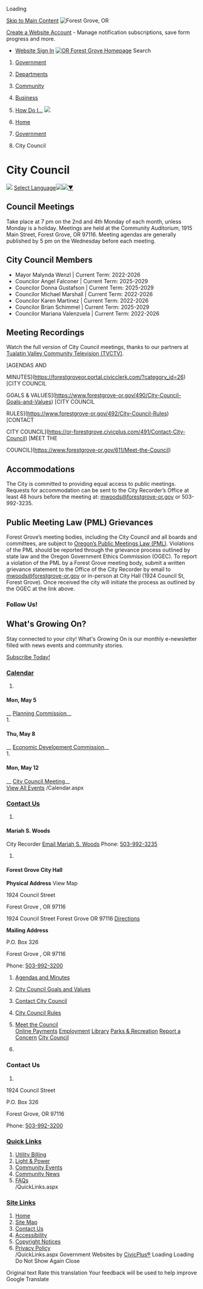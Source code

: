  

Loading

  [Skip to Main Content](https://www.forestgrove-or.gov/365/City-Council/)   ![Forest Grove, OR](images/c70e38065a04af16c42c7f5b7d383e48e65724a14c74571aac162d9ac51e1425.gif)  

 [Create a Website Account](https://www.forestgrove-or.gov/MyAccount/ProfileCreate)  - Manage notification subscriptions, save form progress and more.    

 *  [Website Sign In](https://www.forestgrove-or.gov/MyAccount) 
  [![OR Forest Grove Homepage](images/2935bc75c836bbf3003089c39117b5a10ddf2b1e805532c29fb7c95873c2996a.png)](https://www.forestgrove-or.gov/)   [](https://www.facebook.com/Forest-Grove-City-Hall-113859318657894/)   [](https://www.instagram.com/forestgrove_oregon/)   [](https://www.youtube.com/@CityofForestGroveOr)   [](https://nextdoor.com/city/forest-grove--or/)   [](https://www.forestgrove-or.gov/Search/Results) Search 

 1.  [Government](https://www.forestgrove-or.gov/27/Government) 
 1.  [Departments](https://www.forestgrove-or.gov/101/Departments) 
 1.  [Community](https://www.forestgrove-or.gov/31/Community) 
 1.  [Business](https://www.forestgrove-or.gov/35/Business) 
 1.  [How Do I...](https://www.forestgrove-or.gov/9/How-Do-I) 
  ![](images/a801a41aec5e9be887079621461c926f00a3a2cba3b99933ecfe62b54f6648e3.jpg)  

 1.  [Home](https://www.forestgrove-or.gov/) 
 1.  [Government](https://www.forestgrove-or.gov/27/Government) 
 1. City Council

# City Council

  ![](images/ab5314affea2908d9d1d48192927b2287dcc1864718987803c26fba0d5b54a47.gif)   [Select Language![](images/ab5314affea2908d9d1d48192927b2287dcc1864718987803c26fba0d5b54a47.gif)​![](images/ab5314affea2908d9d1d48192927b2287dcc1864718987803c26fba0d5b54a47.gif)▼](https://www.forestgrove-or.gov/365/City-Council/)  

## Council Meetings

Take place at 7 pm on the 2nd and 4th Monday of each month, unless Monday is a holiday. Meetings are held at the Community Auditorium, 1915 Main Street, Forest Grove, OR 97116. Meeting agendas are generally published by 5 pm on the Wednesday before each meeting.

## City Council Members

 * Mayor Malynda Wenzl  |  Current Term: 2022-2026
 * Councilor Angel Falconer  |  Current Term: 2025-2029
 * Councilor Donna Gustafson  |  Current Term: 2025-2029
 * Councilor Michael Marshall  |  Current Term: 2022-2026
 * Councilor Karen Martinez  |  Current Term: 2022-2026
 * Councilor Brian Schimmel  |  Current Term: 2025-2029
 * Councilor Mariana Valenzuela  |  Current Term: 2022-2026

## Meeting Recordings

Watch the full version of City Council meetings, thanks to our partners at [Tualatin Valley Community Television (TVCTV)](http://tvctv.org/).

  [AGENDAS AND

MINUTES](https://forestgroveor.portal.civicclerk.com/?category_id=26)   [CITY COUNCIL

GOALS & VALUES](https://www.forestgrove-or.gov/490/City-Council-Goals-and-Values)   [CITY COUNCIL

RULES](https://www.forestgrove-or.gov/492/City-Council-Rules)   [CONTACT

CITY COUNCIL](https://or-forestgrove.civicplus.com/491/Contact-City-Council)   [MEET THE

COUNCIL](https://www.forestgrove-or.gov/611/Meet-the-Council)  

## Accommodations

The City is committed to providing equal access to public meetings. Requests for accommodation can be sent to the City Recorder’s Office at least 48 hours before the meeting at: [mwoods@forestgrove-or.gov](mailto:mwoods@forestgrove-or.gov) or 503-992-3235.

## Public Meeting Law (PML) Grievances

Forest Grove’s meeting bodies, including the City Council and all boards and committees, are subject to [Oregon’s Public Meetings Law (PML)](https://www.oregon.gov/ogec/public-meetings-law/pages/default.aspx). Violations of the PML should be reported through the grievance process outlined by state law and the Oregon Government Ethics Commission (OGEC). To report a violation of the PML by a Forest Grove meeting body, submit a written grievance statement to the Office of the City Recorder by email to [mwoods@forestgrove-or.gov](mailto:mwoods@forestgrove-or.gov) or in-person at City Hall (1924 Council St, Forest Grove). Once received the city will initiate the process as outlined by the OGEC at the link above.

### Follow Us!

  [](https://www.facebook.com/Forest-Grove-City-Hall-113859318657894/)   [](https://www.instagram.com/forestgrove_oregon/)   [](https://www.youtube.com/@CityofForestGroveOr)   [](https://nextdoor.com/city/forest-grove--or/)  

## What's Growing On?

Stay connected to your city! What's Growing On is our monthly e-newsletter filled with news events and community stories.

  [Subscribe Today!](https://mailchi.mp/forestgrove-or/whats-growing-on)  

###  [Calendar](https://www.forestgrove-or.gov/calendar.aspx?CID=24) 

 1.    

#### Mon, May 5   

  __ [Planning Commission](https://www.forestgrove-or.gov/Calendar.aspx?EID=2084)__  
 1.    

#### Thu, May 8   

  __ [Economic Development Commission](https://www.forestgrove-or.gov/Calendar.aspx?EID=1933)__  
 1.    

#### Mon, May 12   

  __ [City Council Meeting](https://www.forestgrove-or.gov/Calendar.aspx?EID=1767)__  
  [View All Events](https://www.forestgrove-or.gov/calendar.aspx?CID=24)  /Calendar.aspx 

###  [Contact Us](https://www.forestgrove-or.gov/FormCenter/Contact-Us-Form-27/Contact-Us-92) 

 1.    

#### Mariah S. Woods   

 City Recorder  [Email Mariah S. Woods](mailto:mwoods@forestgrove-or.gov)  Phone: [503-992-3235]()     

 1.    

#### Forest Grove City Hall   

  __Physical Address__ View Map   

 1924 Council Street    

 Forest Grove , OR 97116    

 1924 Council Street Forest Grove OR 97116  [Directions](https://www.google.com/maps/place/1924+Council+Street++Forest+Grove+OR+97116)     

  __Mailing Address__    

 P.O. Box 326    

 Forest Grove , OR 97116    

 Phone: [503-992-3200]()     

 1.   [Agendas and Minutes](https://forestgroveor.portal.civicclerk.com/?category_id=26)  
 1.   [City Council Goals and Values](https://www.forestgrove-or.gov/490/City-Council-Goals-and-Values)  
 1.   [Contact City Council](https://www.forestgrove-or.gov/491/Contact-City-Council)  
 1.   [City Council Rules](https://www.forestgrove-or.gov/492/City-Council-Rules)  
 1.   [Meet the Council](https://www.forestgrove-or.gov/611/Meet-the-Council)  
  [Online Payments](https://www.municipalonlinepayments.com/forestgroveor)   [Employment](https://www.governmentjobs.com/careers/forestgrove)   [Library](https://www.forestgrove-or.gov/176/Library)   [Parks & Recreation](https://www.forestgrove-or.gov/243/Parks-Recreation)   [Report a Concern](https://www.forestgrove-or.gov/618/Report-a-Concern)   [City Council](https://www.forestgrove-or.gov/365/City-Council)  

 1.    

 [](https://www.forestgrove-or.gov/)    

  [](https://www.facebook.com/Forest-Grove-City-Hall-113859318657894/)   [](https://www.forestgrove-or.gov/instagram)   [](https://nextdoor.com/city/forest-grove--or/)   [](https://www.linkedin.com/company/city-of-forest-grove)  

### Contact Us

 1.    

1924 Council Street   

P.O. Box 326   

Forest Grove, OR 97116   

Phone: [503-992-3200]()    

###  [Quick Links](https://www.forestgrove-or.gov/QuickLinks.aspx?CID=15) 

 1.  [Utility Billing](https://www.forestgrove-or.gov/459/Utility-Billing)  
 1.  [Light & Power](https://www.forestgrove-or.gov/204/Light-Power)  
 1.  [Community Events](https://www.forestgrove-or.gov/Calendar.aspx)  
 1.  [Community News](https://www.forestgrove-or.gov/CivicAlerts.aspx)  
 1.  [FAQs](https://www.forestgrove-or.gov/FAQ.aspx)  
 /QuickLinks.aspx 

###  [Site Links](https://www.forestgrove-or.gov/QuickLinks.aspx?CID=16) 

 1.  [Home](https://www.forestgrove-or.gov/)  
 1.  [Site Map](https://www.forestgrove-or.gov/sitemap)  
 1.  [Contact Us](https://www.forestgrove-or.gov/directory.aspx)  
 1.  [Accessibility](https://www.forestgrove-or.gov/accessibility)  
 1.  [Copyright Notices](https://www.forestgrove-or.gov/copyright)  
 1.  [Privacy Policy](https://www.forestgrove-or.gov/privacy)  
 /QuickLinks.aspx Government Websites by [CivicPlus®](https://connect.civicplus.com/referral)  Loading Loading Do Not Show Again Close 

 Original text Rate this translation Your feedback will be used to help improve Google Translate  []()  []()  